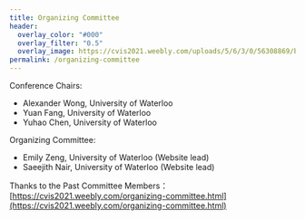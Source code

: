 ```yaml
---
title: Organizing Committee
header:
  overlay_color: "#000"
  overlay_filter: "0.5"
  overlay_image: https://cvis2021.weebly.com/uploads/5/6/3/0/56308869/background-images/236520036.jpg
permalink: /organizing-committee
---
```


Conference Chairs:

- Alexander Wong, University of Waterloo
- Yuan Fang, University of Waterloo
- Yuhao Chen, University of Waterloo
                              
Organizing Committee:
- Emily Zeng, University of Waterloo (Website lead)
- Saeejith Nair, University of Waterloo (Website lead)

                  
Thanks to the Past Committee Members：                         
[https://cvis2021.weebly.com/organizing-committee.html](https://cvis2021.weebly.com/organizing-committee.html)
